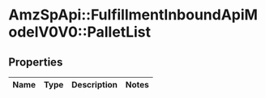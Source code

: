# AmzSpApi::FulfillmentInboundApiModelV0V0::PalletList

## Properties
Name | Type | Description | Notes
------------ | ------------- | ------------- | -------------

